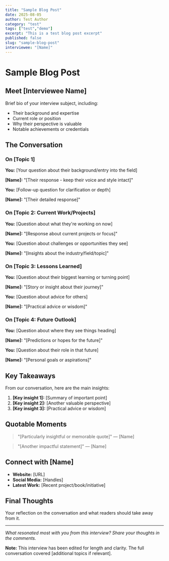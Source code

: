 ```yaml
---
title: "Sample Blog Post"
date: 2025-08-05
author: Test Author
category: "test"
tags: ["test","demo"]
excerpt: "This is a test blog post excerpt"
published: false
slug: "sample-blog-post"
interviewee: "[Name]"
---
```


# Sample Blog Post

## Meet [Interviewee Name]

Brief bio of your interview subject, including:
- Their background and expertise
- Current role or position
- Why their perspective is valuable
- Notable achievements or credentials

## The Conversation

### On [Topic 1]

**You:** [Your question about their background/entry into the field]

**[Name]:** "[Their response - keep their voice and style intact]"

**You:** [Follow-up question for clarification or depth]

**[Name]:** "[Their detailed response]"

### On [Topic 2: Current Work/Projects]

**You:** [Question about what they're working on now]

**[Name]:** "[Response about current projects or focus]"

**You:** [Question about challenges or opportunities they see]

**[Name]:** "[Insights about the industry/field/topic]"

### On [Topic 3: Lessons Learned]

**You:** [Question about their biggest learning or turning point]

**[Name]:** "[Story or insight about their journey]"

**You:** [Question about advice for others]

**[Name]:** "[Practical advice or wisdom]"

### On [Topic 4: Future Outlook]

**You:** [Question about where they see things heading]

**[Name]:** "[Predictions or hopes for the future]"

**You:** [Question about their role in that future]

**[Name]:** "[Personal goals or aspirations]"

## Key Takeaways

From our conversation, here are the main insights:

1. **[Key insight 1]:** [Summary of important point]
2. **[Key insight 2]:** [Another valuable perspective]
3. **[Key insight 3]:** [Practical advice or wisdom]

## Quotable Moments

> "[Particularly insightful or memorable quote]"
> — [Name]

> "[Another impactful statement]"
> — [Name]

## Connect with [Name]

- **Website:** [URL]
- **Social Media:** [Handles]
- **Latest Work:** [Recent project/book/initiative]

## Final Thoughts

Your reflection on the conversation and what readers should take away from it.

---

*What resonated most with you from this interview? Share your thoughts in the comments.*

**Note:** This interview has been edited for length and clarity. The full conversation covered [additional topics if relevant].
